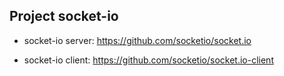 ## Project socket-io

- socket-io server: https://github.com/socketio/socket.io

- socket-io client:
https://github.com/socketio/socket.io-client